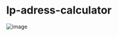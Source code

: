 # Ip-adress-calculator

![image](https://github.com/user-attachments/assets/4b256ca8-f81d-4678-9690-3eb3ba7e2ccd)
